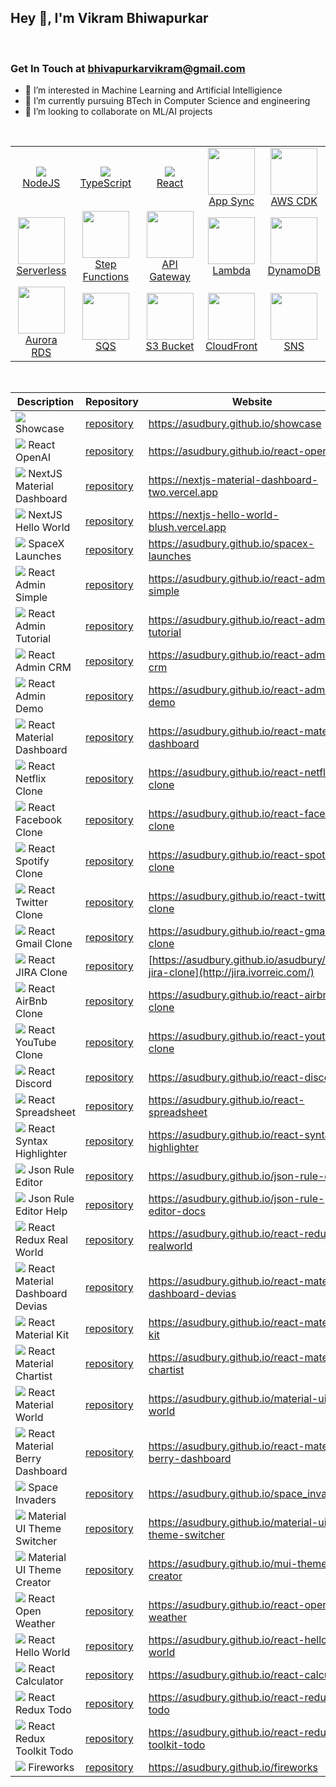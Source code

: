 <h2>Hey 👋, I'm Vikram Bhiwapurkar</h2>

<br />
<h3>Get In Touch at <a href="mailto:bhivapurkarvikram@gmail.com">bhivapurkarvikram@gmail.com</a></h3>

- 👀 I’m interested in Machine Learning and Artificial Intelligience
- 🌱 I’m currently pursuing BTech in Computer Science and engineering 
- 💞️ I’m looking to collaborate on ML/AI projects

<br />

<table cellspacing="5" cellpadding="5" width="100%">
  <tr> 
    <td align="center">
      <a href="https://nodejs.org/">
        <img src="assets/svg/nodejs.svg"/><br>NodeJS
      </a>
    </td>
    <td align="center">
      <a href="https://typescriptlang.org">
        <img src="assets/svg/typescript.svg"/><br>TypeScript
      </a>  
    </td>
    <td align="center">
      <a href="https://reactjs.org">
        <img src="assets/svg/react.svg"/><br>React
      </a>  
    </td>
    <td align="center">
      <a href="https://aws.amazon.com/appsync/">
        <img src="assets/svg/appsync.svg" height="75px"><br>App Sync
      </a>  
    </td>
    <td align="center">
      <a href="https://aws.amazon.com/cdk">
        <img src="assets/svg/cdk.svg" height="75px"><br>AWS CDK
      </a>
    </td>

  </tr>
  <tr>
    <td align="center">
      <a href="https://aws.amazon.com/serverless">
        <img src="assets/svg/serverless.svg"  height="75px"/><br>Serverless
      </a>  
    </td>
    <td align="center">
      <a href="https://aws.amazon.com/step-functions">
        <img src="assets/svg/stepfunction.svg"  height="75px"/><br>Step Functions
      </a>  
    </td>
    <td align="center">
      <a href="https://aws.amazon.com/api-gateway">
        <img src="assets/svg/apigateway.svg" height="75px"/><br>API Gateway
      </a>  
    </td>
    <td align="center">
      <a href="https://aws.amazon.com/lambda">
        <img src="assets/svg/lambda.svg" height="75px"/><br>Lambda
      </a>  
    </td>
        <td align="center">
      <a href="https://aws.amazon.com/dynamodb">
        <img src="assets/svg/dynamodb.svg"  height="75px"/><br>DynamoDB
      </a>  
    </td>
  </tr>
  <tr>
    <td align="center">
      <a href="https://aws.amazon.com/rds/aurora">
        <img src="assets/svg/aurora.svg" height="75px"/><br>Aurora RDS
      </a>  
    </td>
    <td align="center">
      <a href="https://aws.amazon.com/sqs">
        <img src="assets/svg/sqs.svg" height="75px"/><br>SQS
      </a>  
    </td>
    <td align="center">
      <a href="https://aws.amazon.com/s3">
        <img src="assets/svg/s3Bucket.svg" height="75px"/><br>S3 Bucket
      </a>  
    </td>
    <td align="center">
      <a href="https://aws.amazon.com/cloudfront">
        <img src="assets/svg/cloudFront.svg" height="75px"/><br>CloudFront
      </a>  
    </td>
    <td align="center">
      <a href="https://aws.amazon.com/sns">
        <img src="assets/svg/sns.svg"  height="75px"/><br>SNS
      </a>  
    </td>
  </tr>
</table>

<br>

| Description                                                              | Repository                                                                | Website                                                                           |
| ------------------------------------------------------------------------ | ------------------------------------------------------------------------- | --------------------------------------------------------------------------------- |
| ![](/assets/img/git-repository-line.svg) Showcase                        | [repository](https://github.com/asudbury/showcase)                        | https://asudbury.github.io/showcase                                               |
| ![](/assets/img/git-repository-line.svg) React OpenAI                        | [repository](https://github.com/asudbury/react-openai)                        | https://asudbury.github.io/react-openai                                               |
| ![](/assets/img/git-repository-line.svg) NextJS Material Dashboard       | [repository](https://github.com/asudbury/nextjs-material-dashboard)       | https://nextjs-material-dashboard-two.vercel.app                                  |
| ![](/assets/img/git-repository-line.svg) NextJS Hello World              | [repository](https://github.com/asudbury/nextjs-hello-world)              | https://nextjs-hello-world-blush.vercel.app                                       |
| ![](/assets/img/git-repository-line.svg) SpaceX Launches                 | [repository](https://github.com/asudbury/spacex-launches)                 | https://asudbury.github.io/spacex-launches                                        |
| ![](/assets/img/git-repository-line.svg) React Admin Simple              | [repository](https://github.com/asudbury/react-admin-simple)              | https://asudbury.github.io/react-admin-simple                                     |
| ![](/assets/img/git-repository-line.svg) React Admin Tutorial            | [repository](https://github.com/asudbury/react-admin-tutorial)            | https://asudbury.github.io/react-admin-tutorial                                   |
| ![](/assets/img/git-repository-line.svg) React Admin CRM                 | [repository](https://github.com/asudbury/react-admin-crm)                 | https://asudbury.github.io/react-admin-crm                                        |
| ![](/assets/img/git-repository-line.svg) React Admin Demo                | [repository](https://github.com/asudbury/react-admin-demo)                | https://asudbury.github.io/react-admin-demo                                       |
| ![](/assets/img/git-repository-line.svg) React Material Dashboard        | [repository](https://github.com/asudbury/react-material-dashboard)        | https://asudbury.github.io/react-material-dashboard                               |
| ![](/assets/img/git-repository-line.svg) React Netflix Clone             | [repository](https://github.com/asudbury/react-netflix-clone)             | https://asudbury.github.io/react-netflix-clone                                    |
| ![](/assets/img/git-repository-line.svg) React Facebook Clone            | [repository](https://github.com/asudbury/react-facebook-clone)            | https://asudbury.github.io/react-facebook-clone                                   |
| ![](/assets/img/git-repository-line.svg) React Spotify Clone             | [repository](https://github.com/asudbury/react-spotify-clone)             | https://asudbury.github.io/react-spotify-clone                                    |
| ![](/assets/img/git-repository-line.svg) React Twitter Clone             | [repository](https://github.com/asudbury/react-twitter-clone)             | https://asudbury.github.io/react-twitter-clone                                    |
| ![](/assets/img/git-repository-line.svg) React Gmail Clone               | [repository](https://github.com/asudbury/react-gmail-clone)               | https://asudbury.github.io/react-gmail-clone                                      |
| ![](/assets/img/git-repository-line.svg) React JIRA Clone                | [repository](https://github.com/asudbury/react-jira-clone)                | [https://asudbury.github.io/asudbury/react-jira-clone](http://jira.ivorreic.com/) |
| ![](/assets/img/git-repository-line.svg) React AirBnb Clone              | [repository](https://github.com/asudbury/react-airbnb-clone)              | https://asudbury.github.io/react-airbnb-clone                                     |
| ![](/assets/img/git-repository-line.svg) React YouTube Clone             | [repository](https://github.com/asudbury/react-youtube-clone)             | https://asudbury.github.io/react-youtube-clone                                    |
| ![](/assets/img/git-repository-line.svg) React Discord                   | [repository](https://github.com/asudbury/react-discord)                   | https://asudbury.github.io/react-discord                                          |
| ![](/assets/img/git-repository-line.svg) React Spreadsheet               | [repository](https://github.com/asudbury/react-spreadsheet)               | https://asudbury.github.io/react-spreadsheet                                      |
| ![](/assets/img/git-repository-line.svg) React Syntax Highlighter        | [repository](https://github.com/asudbury/react-syntax-highlighter)        | https://asudbury.github.io/react-syntax-highlighter                               |
| ![](/assets/img/git-repository-line.svg) Json Rule Editor                | [repository](https://github.com/asudbury/json-rule-editor)                | https://asudbury.github.io/json-rule-editor                                       |
| ![](/assets/img/git-repository-line.svg) Json Rule Editor Help           | [repository](https://github.com/asudbury/json-rule-editor-docs)           | https://asudbury.github.io/json-rule-editor-docs                                  |
| ![](/assets/img/git-repository-line.svg) React Redux Real World          | [repository](https://github.com/asudbury/react-redux-realworld)           | https://asudbury.github.io/react-redux-realworld                                  |
| ![](/assets/img/git-repository-line.svg) React Material Dashboard Devias | [repository](https://github.com/asudbury/react-material-dashboard-devias) | https://asudbury.github.io/react-material-dashboard-devias                        |
| ![](/assets/img/git-repository-line.svg) React Material Kit              | [repository](https://github.com/asudbury/react-material-kit)              | https://asudbury.github.io/react-material-kit                                     |
| ![](/assets/img/git-repository-line.svg) React Material Chartist         | [repository](https://github.com/asudbury/react-material-chartist)         | https://asudbury.github.io/react-material-chartist                                |
| ![](/assets/img/git-repository-line.svg) React Material World            | [repository](https://github.com/asudbury/material-ui-world)               | https://asudbury.github.io/material-ui-world                                      |
| ![](/assets/img/git-repository-line.svg) React Material Berry Dashboard  | [repository](https://github.com/asudbury/react-material-berry-dashboard)  | https://asudbury.github.io/react-material-berry-dashboard                         |
| ![](/assets/img/git-repository-line.svg) Space Invaders                  | [repository](https://github.com/asudbury/space_invaders)                  | https://asudbury.github.io/space_invaders                                         |
| ![](/assets/img/git-repository-line.svg) Material UI Theme Switcher      | [repository](https://github.com/asudbury/material-ui-theme-switcher)      | https://asudbury.github.io/material-ui-theme-switcher                             |
| ![](/assets/img/git-repository-line.svg) Material UI Theme Creator       | [repository](https://github.com/asudbury/mui-theme-creator)               | https://asudbury.github.io/mui-theme-creator                                      |
| ![](/assets/img/git-repository-line.svg) React Open Weather              | [repository](https://github.com/asudbury/react-open-weather)              | https://asudbury.github.io/react-open-weather                                     |
| ![](/assets/img/git-repository-line.svg) React Hello World               | [repository](https://github.com/asudbury/react-hello-world)               | https://asudbury.github.io/react-hello-world                                      |
| ![](/assets/img/git-repository-line.svg) React Calculator                | [repository](https://github.com/asudbury/react-calculator)                | https://asudbury.github.io/react-calculator                                       |
| ![](/assets/img/git-repository-line.svg) React Redux Todo                | [repository](https://github.com/asudbury/react-redux-todo)                | https://asudbury.github.io/react-redux-todo                                       |
| ![](/assets/img/git-repository-line.svg) React Redux Toolkit Todo        | [repository](https://github.com/asudbury/react-redux-toolkit-todo)        | https://asudbury.github.io/react-redux-toolkit-todo                               |
| ![](/assets/img/git-repository-line.svg) Fireworks                       | [repository](https://github.com/asudbury/fireworks)                       | https://asudbury.github.io/fireworks                                              |
